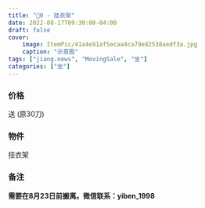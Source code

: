```yaml
---
title: "🔪0 - 挂衣架"
date: 2022-08-17T09:30:00-04:00
draft: false
cover:
    image: ItemPic/41a4e91af5ecaa4ca79e82538aedf3a.jpg
    caption: "示意图"
tags: ["jiang.news", "MovingSale", "坐"]
categories: ["坐"]
---
```


<!-- ## ------ ⚠️🈚 已被预定 ⚠️🈚 ------ -->

### 价格
送 (原30刀)

### 物件
挂衣架

<!-- ### 尺寸
* 展开尺寸: 72.00" x 29.50" x 29.13" / 182 x 75 x 74 cm
* 折叠尺寸: 37.5" x 29.6" x 3.5" / 95 x 75 x 9 cm -->

<!-- ![示意图](../../ItemPic/1f1e1df7-086e-47b0-8bdd-3ba6da16eec9_2.9b79528ee735df98b485213a70610d47.jpg) -->

### 备注
**需要在8月23日前搬离。微信联系：yiben_1998** 

<!-- 几乎全新，标称承重 100 lb，其他形位参数详见参考链接。 -->


<!-- ### 参考链接 -->
<!-- - https://www.walmart.com/ip/Cosco-6-Foot-Centerfold-Folding-Table-White/46368979 -->

